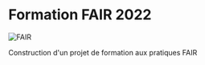 # **Formation FAIR 2022**
![FAIR](https://crlnp.github.io/intro-gdr/images/fair.png)

Construction d'un projet de formation aux pratiques FAIR
